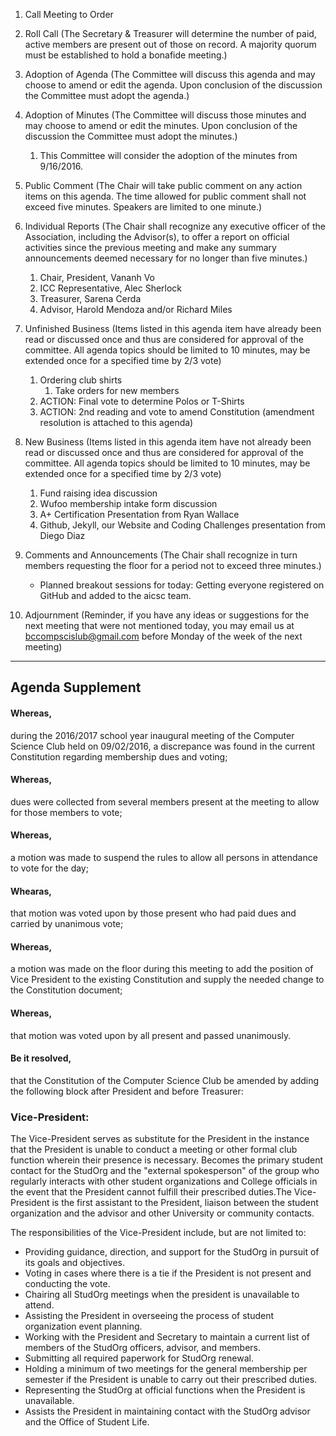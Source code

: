 1. Call Meeting to Order
2. Roll Call
	(The Secretary & Treasurer will determine the number of paid, active members are present out of those on record. A majority quorum must be established to hold a bonafide meeting.)

3. Adoption of Agenda
	(The Committee will discuss this agenda and may choose to amend or edit the agenda. Upon conclusion of the discussion the Committee must adopt the agenda.)

4. Adoption of Minutes
	(The Committee will discuss those minutes and may choose to amend or edit the minutes. Upon conclusion of the discussion the Committee must adopt the minutes.)

	1. This Committee will consider the adoption of the minutes from 9/16/2016.

5. Public Comment
	(The Chair will take public comment on any action items on this agenda. The time allowed for public comment shall not exceed five minutes. Speakers are limited to one minute.)

6. Individual Reports
	(The Chair shall recognize any executive officer of the Association, including the Advisor(s), to offer a report on official activities since the previous meeting and make any summary announcements deemed necessary for no longer than five minutes.)

	1. Chair, President, Vananh Vo
	1. ICC Representative, Alec Sherlock
	1. Treasurer, Sarena Cerda
	1. Advisor, Harold Mendoza and/or Richard Miles

7. Unfinished Business
	(Items listed in this agenda item have already been read or discussed once and thus are considered for approval of the committee. All agenda topics should be limited to 10 minutes, may be extended once for a specified time by 2/3 vote)

	1. Ordering club shirts
		1. Take orders for new members
    2. ACTION: Final vote to determine Polos or T-Shirts
    3. ACTION: 2nd reading and vote to amend Constitution (amendment resolution is attached to this agenda)

8. New Business
	(Items listed in this agenda item have not already been read or discussed once and thus are considered for approval of the committee. All agenda topics should be limited to 10 minutes, may be extended once for a specified time by 2/3 vote)

	1. Fund raising idea discussion
	1. Wufoo membership intake form discussion
	1. A+ Certification Presentation from Ryan Wallace
	1. Github, Jekyll, our Website and Coding Challenges presentation from Diego Diaz

9. Comments and Announcements
	(The Chair shall recognize in turn members requesting the floor for a period not to exceed three minutes.)

	* Planned breakout sessions for today:
		Getting everyone registered on GitHub and added to the aicsc team.

10. Adjournment
	(Reminder, if you have any ideas or suggestions for the next meeting that were not mentioned today, you may email us at bccompscislub@gmail.com before Monday of the week of the next meeting)

---

## Agenda Supplement

#### Whereas,
during the 2016/2017 school year inaugural meeting of the Computer Science Club held on 09/02/2016, a discrepance was found in the current Constitution regarding membership dues and voting;

#### Whereas,
dues were collected from several members present at the meeting to allow for those members to vote;

#### Whereas,
a motion was made to suspend the rules to allow all persons in attendance to vote for the day;

#### Whearas,
that motion was voted upon by those present who had paid dues and carried by unanimous vote;

#### Whereas,
a motion was made on the floor during this meeting to add the position of Vice President to the existing Constitution and supply the needed change to the Constitution document;

#### Whereas,
that motion was voted upon by all present and passed unanimously.

#### Be it resolved,
that the Constitution of the Computer Science Club be amended by adding the following block after President and before Treasurer:

### Vice-President:
The Vice-President serves as substitute for the President in the instance that the President is unable to conduct a meeting or other formal club function wherein their presence is necessary. Becomes the primary student contact for the StudOrg and the "external spokesperson" of the group who regularly interacts with other student organizations and College officials in the event that the President cannot fulfill their prescribed duties.The Vice-President is the first assistant to the President, liaison between the student organization and the advisor and other University or community contacts.

The responsibilities of the Vice-President include, but are not limited to:

* Providing guidance, direction, and support for the StudOrg in pursuit of its goals and objectives.
* Voting in cases where there is a tie if the President is not present and conducting the vote.
* Chairing all StudOrg meetings when the president is unavailable to attend.
* Assisting the President in overseeing the process of student organization event planning.
* Working with the President and Secretary to maintain a current list of members of the StudOrg officers, advisor, and members.
* Submitting all required paperwork for StudOrg renewal.
* Holding a minimum of two meetings for the general membership per semester if the President is unable to carry out their prescribed duties.
* Representing the StudOrg at official functions when the President is unavailable.
* Assists the President in maintaining contact with the StudOrg advisor and the Office of Student Life.
